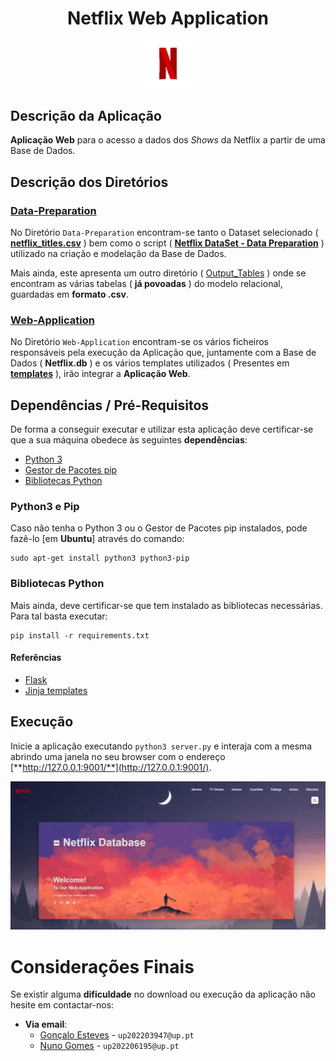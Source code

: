 <div align="center">
    <h1>Netflix Web Application</h1>
</div>

<p align="center" width="100%">
    <img src="./Web-Application/static/assets/Netflix.gif" width="15%" height="10%" />
</p>

## Descrição da Aplicação
**Aplicação Web** para o acesso a dados dos *Shows* da Netflix a partir de uma Base de Dados.

## Descrição dos Diretórios

### [Data-Preparation](/Data-Preparation/)
No Diretório `Data-Preparation` encontram-se tanto o Dataset selecionado ( [**netflix_titles.csv**](/Data-Preparation/netflix_titles.csv) ) bem como o script ( [**Netflix DataSet - Data Preparation**](/Data-Preparation/Netflix%20DataSet%20-%20Data%20Preparation.ipynb) ) utilizado na criação e modelação da Base de Dados.

Mais ainda, este apresenta um outro diretório ( [Output_Tables](/Data-Preparation/Output_Tables/) ) onde se encontram as várias tabelas ( **já povoadas** ) do modelo relacional,  guardadas em **formato .csv**.

### [Web-Application](/Web-Application/)
No Diretório `Web-Application` encontram-se os vários ficheiros responsáveis pela execução da Aplicação que, juntamente com a Base de Dados ( **Netflix.db** ) e os vários templates utilizados ( Presentes em [**templates**](/Web-Application/templates/) ), irão integrar a **Aplicação Web**.

## Dependências / Pré-Requisitos

De forma a conseguir executar e utilizar esta aplicação deve certificar-se que a sua máquina obedece às seguintes **dependências**:

- [Python 3](#python3-e-pip)
- [Gestor de Pacotes pip](#python3-e-pip)
- [Bibliotecas Python](#bibliotecas-python)

### Python3 e Pip 

Caso não tenha o Python 3 ou o Gestor de Pacotes pip instalados, pode fazê-lo [em **Ubuntu**] através do comando:

```
sudo apt-get install python3 python3-pip
```

### Bibliotecas Python

Mais ainda, deve certificar-se que tem instalado as bibliotecas necessárias. Para tal basta executar:

```
pip install -r requirements.txt
```

####  Referências

- [Flask](https://flask.palletsprojects.com/en/2.0.x/)
- [Jinja templates](https://jinja.palletsprojects.com/en/3.0.x/)

## Execução

Inicie a aplicação executando `python3 server.py` e interaja com a mesma
abrindo uma janela no seu browser com o endereço [**http://127.0.0.1:9001/**](http://127.0.0.1:9001/).

<p align="center" width="100%">
    <img src="./Web-Application/static/assets/Home_Page.png"/>
</p>

# Considerações Finais

Se existir alguma **dificuldade** no download ou execução da aplicação não hesite em contactar-nos:
- **Via email**: 
    - [Gonçalo Esteves](https://github.com/EstevesX10) - `up202203947@up.pt`
    - [Nuno Gomes](https://github.com/NightF0x26) - `up202206195@up.pt`